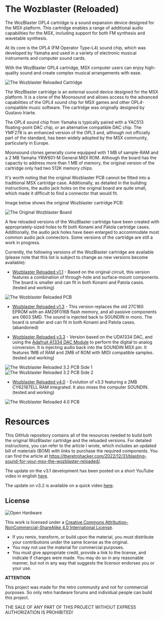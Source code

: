 # The Wozblaster (Reloaded)

The WozBlaster OPL4 cartridge is a sound expansion device designed for the MSX platform. This cartridge enables a range of additional audio capabilities for the MSX, including support for both FM synthesis and wavetable synthesis. 

At its core is the OPL4 (FM Operator Type-L4) sound chip, which was developed by Yamaha and used in a variety of electronic musical instruments and computer sound cards. 

With the WozBlaster OPL4 cartridge, MSX computer users can enjoy high-quality sound and create complex musical arrangements with ease.

![The Wozblaster Reloaded Cartridge](images/20230216_121408225_iOS%20(Medium).jpg)

The WozBlaster cartridge is an external sound device designed for the MSX platform. It is a clone of the Moonsound and allows access to the advanced capabilities of the OPL4 sound chip for MSX games and other OPL4-compatible music software. The cartridge was originally designed by Gustavo Iriarte.

The OPL4 sound chip from Yamaha is typically paired with a YAC513 floating-point DAC chip, or an alternative compatible DAC chip. The YMF278 is an enhanced version of the OPL3 and, although not officially part of the standard, has been widely adopted by the MSX community, particularly in Europe.

Moonsound clones generally come equipped with 1 MB of sample-RAM and a 2 MB Yamaha YRW801-M General MIDI ROM. Although the board has the capacity to address more than 1 MB of memory, the original version of the cartridge only had two 512K memory chips.

It's worth noting that the original Wozblaster PCB cannot be fitted into a traditional MSX cartridge case. Additionally, as detailed in the building instructions, the audio jack holes on the original board are quite small, which made it difficult to find a connector that would fit.

Image below shows the original Wozblaster cartridge PCB:

![The Original Wozblaster Board](images/20230101_212444857_iOS%20(Medium).jpg)

A few reloaded versions of the WozBlaster cartridge have been created with appropriately-sized holes to fit both Konami and Patola cartridge cases. Additionally, the audio jack holes have been enlarged to accommodate most common audio jack connectors. Some versions of the cartridge are still a work in progress.

Currently, the following versions of the WozBlaster cartridge are available (please note that this list is subject to change as new versions become available):

* [Wozblaster Reloaded v1.1](/hardware/reloaded_v1.1) - Based on the original circuit, this version features a combination of through-hole and surface-mount components. The board is smaller and can fit in both Konami and Patola cases. (tested and working)

![The Wozblaster Reloaded PCB](images/20230217_181151865_iOS%20(Medium).jpg)

* [Wozblaster Reloaded v1.3](/hardware/reloaded_v1.3) - This version replaces the old 27C160 EPROM with an AM29F016B flash memory, and all passive components are 0603 SMD. The sound is injected back to SOUNDIN in mono. The board is smaller and can fit in both Konami and Patola cases. (abandoned)
  
* [Wozblaster Reloaded v3.3](/hardware/reloaded_v3.3/) - Version based on the UDA1334 DAC, and using the [Adafruit A1334 DAC Module](https://github.com/adafruit/Adafruit-UDA1334A-I2S-Stereo-DAC-PCB) to perform the digital to analog conversion. It is injecting audio back into the SOUNDIN MSX pin. It features 1MB of RAM and 2MB of ROM with MIDI compatible samples. (tested and working)

![The Wozblaster Reloaded 3.2 PCB Side 1](images/20230606_151827648_iOS.jpg)
![The Wozblaster Reloaded 3.2 PCB Side 2](images/20230606_151837668_iOS.jpg)

* [Wozblaster Reloaded v4.0](/hardware/reloaded_v4.0/) - Evolution of v3.3 featuring a 2MB CY62167ELL RAM integrated. It also mixes the computer SOUNDIN. (tested and working)

![The Wozblaster Reloaded 4.0 PCB](images/2023-08-27_09-25.jpg)

# Resources

This GitHub repository contains all of the resources needed to build both the original WozBlaster cartridge and the reloaded versions. For detailed instructions, you can refer to the article I wrote, which includes an updated bill of materials (BOM) with links to purchase the required components. You can find the article at https://theretrohacker.com/2022/12/31/blasting-sound-for-your-msx-the-wozblaster-reloaded/.

The update on the v3.1 development has been posted on a short YouTube video in english [here](https://youtu.be/J95RrFSF2NM). 

The update on v3.2 is available on a quick video [here](https://www.youtube.com/shorts/V5VmL33uvzE).

## License 

![Open Hardware](images/ccans.png)

This work is licensed under a [Creative Commons Attribution-NonCommercial-ShareAlike 4.0 International License](http://creativecommons.org/licenses/by-nc-sa/4.0/).

* If you remix, transform, or build upon the material, you must distribute your contributions under the same license as the original.
* You may not use the material for commercial purposes.
* You must give appropriate credit, provide a link to the license, and indicate if changes were made. You may do so in any reasonable manner, but not in any way that suggests the licensor endorses you or your use.

**ATTENTION**

This project was made for the retro community and not for commercial purposes. So only retro hardware forums and individual people can build this project.

THE SALE OF ANY PART OF THIS PROJECT WITHOUT EXPRESS AUTHORIZATION IS PROHIBITED!